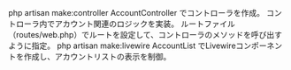 php artisan make:controller AccountController でコントローラを作成。
コントローラ内でアカウント関連のロジックを実装。
ルートファイル（routes/web.php）でルートを設定して、コントローラのメソッドを呼び出すように指定。
php artisan make:livewire AccountList でLivewireコンポーネントを作成し、アカウントリストの表示を制御。
